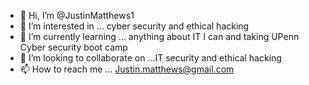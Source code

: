 - 👋 Hi, I’m @JustinMatthews1
- 👀 I’m interested in ... cyber security and ethical hacking
- 🌱 I’m currently learning ... anything about IT I can and taking UPenn Cyber security boot camp
- 💞️ I’m looking to collaborate on ...IT security and ethical hacking
- 📫 How to reach me ... Justin.matthews@gmail.com

<!---
JustinMatthews1/JustinMatthews1 is a ✨ special ✨ repository because its `README.md` (this file) appears on your GitHub profile.
You can click the Preview link to take a look at your changes.
--->
